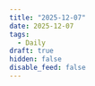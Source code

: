 ```yaml
---
title: "2025-12-07"
date: 2025-12-07
tags:
  - Daily
draft: true
hidden: false
disable_feed: false
---
```


